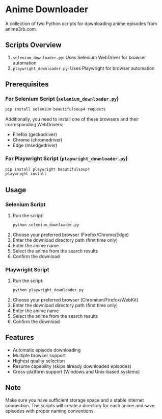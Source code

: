# Anime Downloader

A collection of two Python scripts for downloading anime episodes from anime3rb.com.

## Scripts Overview

1. `selenium_downloader.py`: Uses Selenium WebDriver for browser automation
2. `playwright_downloader.py`: Uses Playwright for browser automation

## Prerequisites

### For Selenium Script (`selenium_downloader.py`)
```bash
pip install selenium beautifulsoup4 requests
```

Additionally, you need to install one of these browsers and their corresponding WebDrivers:
- Firefox (geckodriver)
- Chrome (chromedriver)
- Edge (msedgedriver)

### For Playwright Script (`playwright_downloader.py`)
```bash
pip install playwright beautifulsoup4
playwright install
```

## Usage

### Selenium Script
1. Run the script:
   ```bash
   python selenium_downloader.py
   ```
2. Choose your preferred browser (Firefox/Chrome/Edge)
3. Enter the download directory path (first time only)
4. Enter the anime name
5. Select the anime from the search results
6. Confirm the download

### Playwright Script
1. Run the script:
   ```bash
   python playwright_downloader.py
   ```
2. Choose your preferred browser (Chromium/Firefox/WebKit)
3. Enter the download directory path (first time only)
4. Enter the anime name
5. Select the anime from the search results
6. Confirm the download

## Features
- Automatic episode downloading
- Multiple browser support
- Highest quality selection
- Resume capability (skips already downloaded episodes)
- Cross-platform support (Windows and Unix-based systems)

## Note
Make sure you have sufficient storage space and a stable internet connection. The scripts will create a directory for each anime and save episodes with proper naming conventions.

